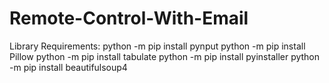 # Remote-Control-With-Email
Library Requirements:
python -m pip install pynput
python -m pip install Pillow
python -m pip install tabulate
python -m pip install pyinstaller
python -m pip install beautifulsoup4